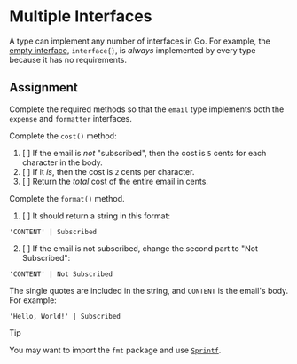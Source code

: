 # Multiple Interfaces

A type can implement any number of interfaces in Go. For example, the [empty interface](https://go.dev/tour/methods/14), `interface{}`, is _always_ implemented by every type because it has no requirements.

## Assignment

Complete the required methods so that the `email` type implements both the `expense` and `formatter` interfaces.

Complete the `cost()` method:

1. [ ] If the email is _not_ "subscribed", then the cost is `5` cents for each character in the body.
2. [ ] If it _is_, then the cost is `2` cents per character.
3. [ ] Return the _total_ cost of the entire email in cents.

Complete the `format()` method.

1. [ ] It should return a string in this format:

```
'CONTENT' | Subscribed
```

2. [ ] If the email is not subscribed, change the second part to "Not Subscribed":

```
'CONTENT' | Not Subscribed
```

The single quotes are included in the string, and `CONTENT` is the email's body. For example:

```
'Hello, World!' | Subscribed
```

> [!tip]
> You may want to import the `fmt` package and use [`Sprintf`](https://pkg.go.dev/fmt#Sprintf).
